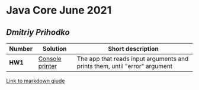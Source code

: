 # Java Core June 2021

## *Dmitriy Prihodko*

| Number | Solution  | Short description
| --- | --- | --- |
| **HW1** | [Console printer](https://github.com/NikolaevArtem/Java_Core_June_2021/blob/feature/DmitriyPrihodko/src/main/java/HomeWork_1) | The app that reads input arguments and prints them, until "error" argument |

[Link to markdown giude](https://github.com/adam-p/markdown-here/wiki/Markdown-Cheatsheet)
